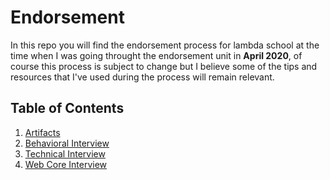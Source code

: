 # Endorsement

In this repo you will find the endorsement process for lambda school at the time when I was going throught the endorsement unit in **April 2020**, of course this process is subject to change but I believe some of the tips and resources that I've used during the process will remain relevant.

## Table of Contents

1. [Artifacts](/artifacts/index.md)
2. [Behavioral Interview](/Behaviortal_Interview/index.md)
3. [Technical Interview](/Technical_Interview/index.md)
4. [Web Core Interview](/Webcore_Interview/index.md)
